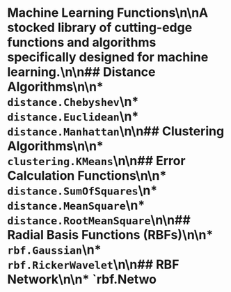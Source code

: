 # Machine Learning Functions\n\nA stocked library of cutting-edge functions and algorithms specifically designed for machine learning.\n\n## Distance Algorithms\n\n* `distance.Chebyshev`\n* `distance.Euclidean`\n* `distance.Manhattan`\n\n## Clustering Algorithms\n\n* `clustering.KMeans`\n\n## Error Calculation Functions\n\n* `distance.SumOfSquares`\n* `distance.MeanSquare`\n* `distance.RootMeanSquare`\n\n## Radial Basis Functions (RBFs)\n\n* `rbf.Gaussian`\n* `rbf.RickerWavelet`\n\n## RBF Network\n\n* `rbf.Netwo